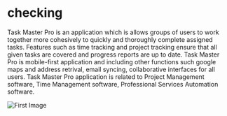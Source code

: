 # checking

<P>
  Task Master Pro is an application which is  allows groups of users to work together more cohesively to 
            quickly and thoroughly complete assigned tasks. Features such as time tracking and project 
            tracking ensure that all given tasks are covered and progress reports are up to date. 
            Task Master Pro is mobile-first application and including other functions such google maps and address retrival, email syncing, collaborative interfaces for all users. 
            Task Master Pro application is related to Project Management software, Time Management software, Professional 
            Services Automation software.
</P>



![First Image](https://images.unsplash.com/photo-1503023345310-bd7c1de61c7d?ixlib=rb-1.2.1&ixid=eyJhcHBfaWQiOjEyMDd9&auto=format&fit=crop&w=1301&q=80)
